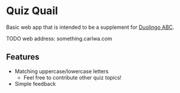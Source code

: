 # Quiz Quail

Basic web app that is intended to be a supplement for [Duolingo ABC](https://abc.duolingo.com/).

TODO web address: something.carlwa.com

## Features

- Matching uppercase/lowercase letters
  - Feel free to contribute other quiz topics!
- Simple feedback 
